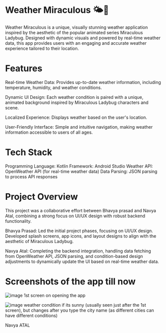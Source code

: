 # Weather Miraculous 🌤️🐞
Weather Miraculous is a unique, visually stunning weather application inspired by the aesthetic of the popular animated series Miraculous Ladybug. Designed with dynamic visuals and powered by real-time weather data, this app provides users with an engaging and accurate weather experience tailored to their location.

# Features
Real-time Weather Data: Provides up-to-date weather information, including temperature, humidity, and weather conditions.

Dynamic UI Design: Each weather condition is paired with a unique, animated background inspired by Miraculous Ladybug characters and scene.

Localized Experience: Displays weather based on the user's location.

User-Friendly Interface: Simple and intuitive navigation, making weather information accessible to users of all ages.

# Tech Stack
Programming Language: Kotlin
Framework: Android Studio
Weather API: OpenWeather API (for real-time weather data)
Data Parsing: JSON parsing to process API responses

# Project Overview
This project was a collaborative effort between Bhavya prasad and Navya Atal, combining a strong focus on UI/UX design with robust backend functionality.

Bhavya Prasad: Led the initial project phases, focusing on UI/UX design. Developed splash screens, app icons, and layout designs to align with the aesthetic of Miraculous Ladybug.

Navya Atal: Completing the backend integration, handling data fetching from OpenWeather API, JSON parsing, and condition-based design adjustments to dynamically update the UI based on real-time weather data.

# Screenshots of the app till now
![image](https://github.com/user-attachments/assets/cee47bef-cb3e-4358-a343-add7c1d7dad7)
1st screen on opening the app

![image](https://github.com/user-attachments/assets/2b6aa307-d5ac-4513-9bcb-50f2f97f8a56)
weather condition if its sunny (usually seen just after the 1st screen), but changes after you type the city name (as different cities can have different conditions)

Navya ATAL 